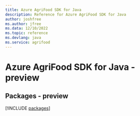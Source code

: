 ```yaml
---
title: Azure AgriFood SDK for Java
description: Reference for Azure AgriFood SDK for Java
author: joshfree
ms.author: jfree
ms.data: 12/10/2022
ms.topic: reference
ms.devlang: java
ms.service: agrifood
---
```

# Azure AgriFood SDK for Java - preview
## Packages - preview
[!INCLUDE [packages](agrifood-index.md)]